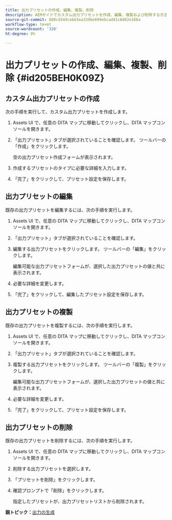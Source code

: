 ```yaml
---
title: 出力プリセットの作成、編集、複製、削除
description: AEMガイドでカスタム出力プリセットを作成、編集、複製および削除する方法について説明します。
source-git-commit: 880cd344ceb65ea339be699ebcad41c0d62e168a
workflow-type: tm+mt
source-wordcount: '328'
ht-degree: 0%

---
```


# 出力プリセットの作成、編集、複製、削除 {#id205BEH0K09Z}

## カスタム出力プリセットの作成

次の手順を実行して、カスタム出力プリセットを作成します。

1. Assets UI で、任意の DITA マップに移動してクリックし、DITA マップコンソールを開きます。

1. 「出力プリセット」タブが選択されていることを確認します。 ツールバーの「作成」をクリックします。

   空の出力プリセット作成フォームが表示されます。

1. 作成するプリセットのタイプに必要な詳細を入力します。

1. 「完了」をクリックして、プリセット設定を保存します。


## 出力プリセットの編集

既存の出力プリセットを編集するには、次の手順を実行します。

1. Assets UI で、任意の DITA マップに移動してクリックし、DITA マップコンソールを開きます。

1. 「出力プリセット」タブが選択されていることを確認します。

1. 編集する出力プリセットをクリックします。 ツールバーの「編集」をクリックします。

   編集可能な出力プリセットフォームが、選択した出力プリセットの値と共に表示されます。

1. 必要な詳細を変更します。

1. 「完了」をクリックして、編集したプリセット設定を保存します。


## 出力プリセットの複製

既存の出力プリセットを複製するには、次の手順を実行します。

1. Assets UI で、任意の DITA マップに移動してクリックし、DITA マップコンソールを開きます。

1. 「出力プリセット」タブが選択されていることを確認します。

1. 複製する出力プリセットをクリックします。 ツールバーの「複製」をクリックします。

   編集可能な出力プリセットフォームが、選択した出力プリセットの値と共に表示されます。

1. 必要な詳細を変更します。

1. 「完了」をクリックして、プリセット設定を保存します。


## 出力プリセットの削除

既存の出力プリセットを削除するには、次の手順を実行します。

1. Assets UI で、任意の DITA マップに移動してクリックし、DITA マップコンソールを開きます。

1. 削除する出力プリセットを選択します。

1. 「プリセットを削除」をクリックします。

1. 確認プロンプトで「削除」をクリックします。

   指定したプリセットが、出力プリセットリストから削除されます。


**親トピック：**[&#x200B;出力の生成](generate-output.md)
